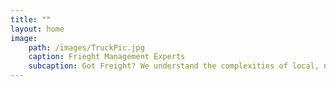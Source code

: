 ```yaml
---
title: ""
layout: home
image:
    path: /images/TruckPic.jpg
    caption: Frieght Management Experts
    subcaption: Got Freight? We understand the complexities of local, national, and global supply chains and are skilled in freight management operations.
---
```

